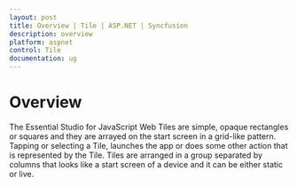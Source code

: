 ```yaml
---
layout: post
title: Overview | Tile | ASP.NET | Syncfusion
description: overview
platform: aspnet
control: Tile
documentation: ug
---
```


# Overview

The Essential Studio for JavaScript Web Tiles are simple, opaque rectangles or squares and they are arrayed on the start screen in a grid-like pattern. Tapping or selecting a Tile, launches the app or does some other action that is represented by the Tile. Tiles are arranged in a group separated by columns that looks like a start screen of a device and it can be either static or live.

